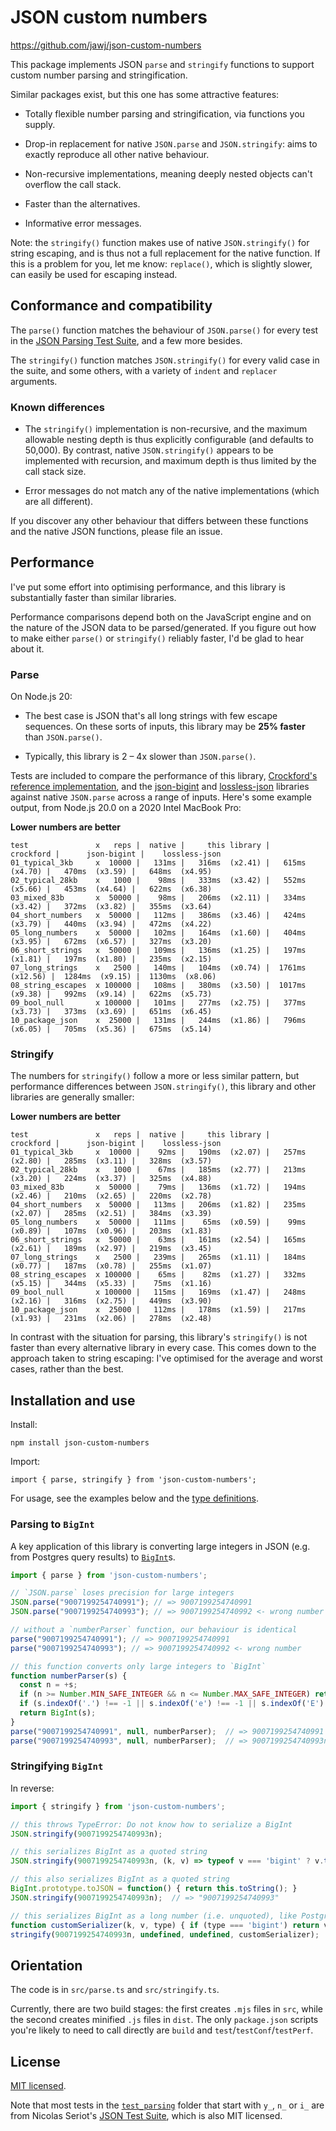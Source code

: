 # JSON custom numbers

https://github.com/jawj/json-custom-numbers

This package implements JSON `parse` and `stringify` functions to support custom number parsing and stringification.

Similar packages exist, but this one has some attractive features:

* Totally flexible number parsing and stringification, via functions you supply.

* Drop-in replacement for native `JSON.parse` and `JSON.stringify`: aims to exactly reproduce all other native behaviour.

* Non-recursive implementations, meaning deeply nested objects can't overflow the call stack.

* Faster than the alternatives.

* Informative error messages.

Note: the `stringify()` function makes use of native `JSON.stringify()` for string escaping, and is thus not a full replacement for the native function. If this is a problem for you, let me know: `replace()`, which is slightly slower, can easily be used for escaping instead.


## Conformance and compatibility

The `parse()` function matches the behaviour of `JSON.parse()` for every test in the [JSON Parsing Test Suite](https://github.com/nst/JSONTestSuite), and a few more besides.

The `stringify()` function matches `JSON.stringify()` for every valid case in the suite, and some others, with a variety of `indent` and `replacer` arguments.


### Known differences

* The `stringify()` implementation is non-recursive, and the maximum allowable nesting depth is thus explicitly configurable (and defaults to 50,000). By contrast, native `JSON.stringify()` appears to be implemented with recursion, and maximum depth is thus limited by the call stack size.

* Error messages do not match any of the native implementations (which are all different).

If you discover any other behaviour that differs between these functions and the native JSON functions, please file an issue.


## Performance

I've put some effort into optimising performance, and this library is substantially faster than similar libraries.

Performance comparisons depend both on the JavaScript engine and on the nature of the JSON data to be parsed/generated. If you figure out how to make either `parse()` or `stringify()` reliably faster, I'd be glad to hear about it.


### Parse

On Node.js 20:

* The best case is JSON that's all long strings with few escape sequences. On these sorts of inputs, this library may be **25% faster** than `JSON.parse()`.

* Typically, this library is 2 – 4x slower than `JSON.parse()`.

Tests are included to compare the performance of this library, [Crockford's reference implementation]((https://github.com/douglascrockford/JSON-js/blob/03157639c7a7cddd2e9f032537f346f1a87c0f6d/json_parse.js)), and the [json-bigint](https://www.npmjs.com/package/json-bigint) and [lossless-json](https://www.npmjs.com/package/lossless-json) libraries against native `JSON.parse` across a range of inputs. Here's some example output, from Node.js 20.0 on a 2020 Intel MacBook Pro:

**Lower numbers are better**

```
test               x   reps |  native |     this library |        crockford |      json-bigint |    lossless-json
01_typical_3kb     x  10000 |   131ms |   316ms  (x2.41) |   615ms  (x4.70) |   470ms  (x3.59) |   648ms  (x4.95)
02_typical_28kb    x   1000 |    98ms |   333ms  (x3.42) |   552ms  (x5.66) |   453ms  (x4.64) |   622ms  (x6.38)
03_mixed_83b       x  50000 |    98ms |   206ms  (x2.11) |   334ms  (x3.42) |   372ms  (x3.82) |   355ms  (x3.64)
04_short_numbers   x  50000 |   112ms |   386ms  (x3.46) |   424ms  (x3.79) |   440ms  (x3.94) |   472ms  (x4.22)
05_long_numbers    x  50000 |   102ms |   164ms  (x1.60) |   404ms  (x3.95) |   672ms  (x6.57) |   327ms  (x3.20)
06_short_strings   x  50000 |   109ms |   136ms  (x1.25) |   197ms  (x1.81) |   197ms  (x1.80) |   235ms  (x2.15)
07_long_strings    x   2500 |   140ms |   104ms  (x0.74) |  1761ms (x12.56) |  1284ms  (x9.15) |  1130ms  (x8.06)
08_string_escapes  x 100000 |   108ms |   380ms  (x3.50) |  1017ms  (x9.38) |   992ms  (x9.14) |   622ms  (x5.73)
09_bool_null       x 100000 |   101ms |   277ms  (x2.75) |   377ms  (x3.73) |   373ms  (x3.69) |   651ms  (x6.45)
10_package_json    x  25000 |   131ms |   244ms  (x1.86) |   796ms  (x6.05) |   705ms  (x5.36) |   675ms  (x5.14)
```

### Stringify

The numbers for `stringify()` follow a more or less similar pattern, but performance differences between `JSON.stringify()`, this library and other libraries are generally smaller:

**Lower numbers are better**

```
test               x   reps |  native |     this library |        crockford |      json-bigint |    lossless-json
01_typical_3kb     x  10000 |    92ms |   190ms  (x2.07) |   257ms  (x2.80) |   285ms  (x3.11) |   328ms  (x3.57)
02_typical_28kb    x   1000 |    67ms |   185ms  (x2.77) |   213ms  (x3.20) |   224ms  (x3.37) |   325ms  (x4.88)
03_mixed_83b       x  50000 |    79ms |   136ms  (x1.72) |   194ms  (x2.46) |   210ms  (x2.65) |   220ms  (x2.78)
04_short_numbers   x  50000 |   113ms |   206ms  (x1.82) |   235ms  (x2.07) |   285ms  (x2.51) |   384ms  (x3.39)
05_long_numbers    x  50000 |   111ms |    65ms  (x0.59) |    99ms  (x0.89) |   107ms  (x0.96) |   203ms  (x1.83)
06_short_strings   x  50000 |    63ms |   161ms  (x2.54) |   165ms  (x2.61) |   189ms  (x2.97) |   219ms  (x3.45)
07_long_strings    x   2500 |   239ms |   265ms  (x1.11) |   184ms  (x0.77) |   187ms  (x0.78) |   255ms  (x1.07)
08_string_escapes  x 100000 |    65ms |    82ms  (x1.27) |   332ms  (x5.15) |   344ms  (x5.33) |    75ms  (x1.16)
09_bool_null       x 100000 |   115ms |   169ms  (x1.47) |   248ms  (x2.16) |   316ms  (x2.75) |   449ms  (x3.90)
10_package_json    x  25000 |   112ms |   178ms  (x1.59) |   217ms  (x1.93) |   231ms  (x2.06) |   278ms  (x2.48)
```

In contrast with the situation for parsing, this library's `stringify()` is not faster than every alternative library in every case. This comes down to the approach taken to string escaping: I've optimised for the average and worst cases, rather than the best.


## Installation and use

Install:

`npm install json-custom-numbers`

Import:

`import { parse, stringify } from 'json-custom-numbers';`

For usage, see the examples below and the [type definitions](dist/index.d.ts).


### Parsing to `BigInt`

A key application of this library is converting large integers in JSON (e.g. from Postgres query results) to [`BigInt`](https://developer.mozilla.org/en-US/docs/Web/JavaScript/Reference/Global_Objects/BigInt)s.

```javascript
import { parse } from 'json-custom-numbers';

// `JSON.parse` loses precision for large integers
JSON.parse("9007199254740991"); // => 9007199254740991
JSON.parse("9007199254740993"); // => 9007199254740992 <- wrong number

// without a `numberParser` function, our behaviour is identical
parse("9007199254740991"); // => 9007199254740991
parse("9007199254740993"); // => 9007199254740992 <- wrong number

// this function converts only large integers to `BigInt`
function numberParser(s) {
  const n = +s;
  if (n >= Number.MIN_SAFE_INTEGER && n <= Number.MAX_SAFE_INTEGER) return n;
  if (s.indexOf('.') !== -1 || s.indexOf('e') !== -1 || s.indexOf('E') !== -1) return n;
  return BigInt(s);
}
parse("9007199254740991", null, numberParser);  // => 9007199254740991
parse("9007199254740993", null, numberParser);  // => 9007199254740993n <- now correct
```

### Stringifying `BigInt`

In reverse:

```javascript
import { stringify } from 'json-custom-numbers';

// this throws TypeError: Do not know how to serialize a BigInt
JSON.stringify(9007199254740993n);

// this serializes BigInt as a quoted string
JSON.stringify(9007199254740993n, (k, v) => typeof v === 'bigint' ? v.toString() : v);  // => "9007199254740993"

// this also serializes BigInt as a quoted string
BigInt.prototype.toJSON = function() { return this.toString(); }
JSON.stringify(9007199254740993n);  // => "9007199254740993"

// this serializes BigInt as a long number (i.e. unquoted), like Postgres does
function customSerializer(k, v, type) { if (type === 'bigint') return v.toString(); }
stringify(9007199254740993n, undefined, undefined, customSerializer);  // => 9007199254740993
```


## Orientation

The code is in `src/parse.ts` and `src/stringify.ts`.

Currently, there are two build stages: the first creates `.mjs` files in `src`, while the second creates minified `.js` files in `dist`. The only `package.json` scripts you're likely to need to call directly are `build` and `test`/`testConf`/`testPerf`.


## License

[MIT licensed](LICENSE).

Note that most tests in the [`test_parsing`](test/test_parsing/) folder that start with `y_`, `n_` or `i_` are from Nicolas Seriot's [JSON Test Suite](https://github.com/nst/JSONTestSuite), which is also MIT licensed.
